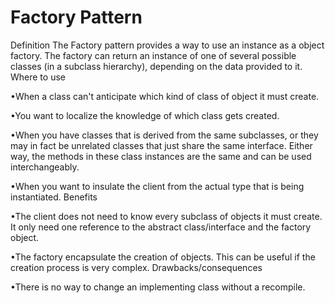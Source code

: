 # Factory Pattern
Definition
The Factory pattern provides a way to use an instance as a object factory.
The factory can return an instance of one of several possible classes (in a
subclass hierarchy), depending on the data provided to it.
Where to use

•When a class can't anticipate which kind of class of object it must create.

•You want to localize the knowledge of which class gets created.

•When you have classes that is derived from the same subclasses, or they
may in fact be unrelated classes that just share the same interface. Either
way, the methods in these class instances are the same and can be used
interchangeably.

•When you want to insulate the client from the actual type that is being
instantiated.
Benefits

•The client does not need to know every subclass of objects it must create. It
only need one reference to the abstract class/interface and the factory
object.

•The factory encapsulate the creation of objects. This can be useful if the
creation process is very complex.
Drawbacks/consequences

•There is no way to change an implementing class without a recompile.